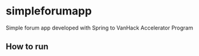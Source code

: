 # simpleforumapp
Simple forum app developed with Spring to VanHack Accelerator Program

## How to run 

